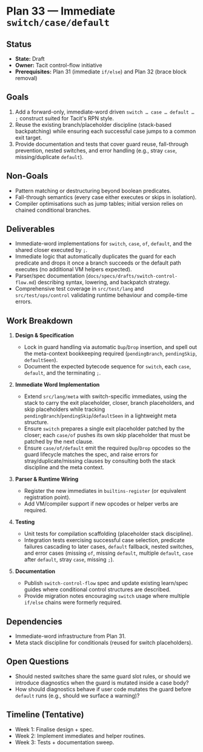 # Plan 33 — Immediate `switch/case/default`

## Status
- **State:** Draft
- **Owner:** Tacit control-flow initiative
- **Prerequisites:** Plan 31 (immediate `if/else`) and Plan 32 (brace block removal)

## Goals
1. Add a forward-only, immediate-word driven `switch … case … default … ;` construct suited for Tacit's RPN style.
2. Reuse the existing branch/placeholder discipline (stack-based backpatching) while ensuring each successful case jumps to a common exit target.
3. Provide documentation and tests that cover guard reuse, fall-through prevention, nested switches, and error handling (e.g., stray `case`, missing/duplicate `default`).

## Non-Goals
- Pattern matching or destructuring beyond boolean predicates.
- Fall-through semantics (every case either executes or skips in isolation).
- Compiler optimisations such as jump tables; initial version relies on chained conditional branches.

## Deliverables
- Immediate-word implementations for `switch`, `case`, `of`, `default`, and the shared closer executed by `;`.
- Immediate logic that automatically duplicates the guard for each predicate and drops it once a branch succeeds or the default path executes (no additional VM helpers expected).
- Parser/spec documentation (`docs/specs/drafts/switch-control-flow.md`) describing syntax, lowering, and backpatch strategy.
- Comprehensive test coverage in `src/test/lang` and `src/test/ops/control` validating runtime behaviour and compile-time errors.

## Work Breakdown
1. **Design & Specification**
   - Lock in guard handling via automatic `Dup`/`Drop` insertion, and spell out the meta-context bookkeeping required (`pendingBranch`, `pendingSkip`, `defaultSeen`).
   - Document the expected bytecode sequence for `switch`, each `case`, `default`, and the terminating `;`.

2. **Immediate Word Implementation**
   - Extend `src/lang/meta` with switch-specific immediates, using the stack to carry the exit placeholder, closer, branch placeholders, and skip placeholders while tracking `pendingBranch`/`pendingSkip`/`defaultSeen` in a lightweight meta structure.
   - Ensure `switch` prepares a single exit placeholder patched by the closer; each `case/of` pushes its own skip placeholder that must be patched by the next clause.
   - Ensure `case/of/default` emit the required `Dup`/`Drop` opcodes so the guard lifecycle matches the spec, and raise errors for stray/duplicate/missing clauses by consulting both the stack discipline and the meta context.

3. **Parser & Runtime Wiring**
   - Register the new immediates in `builtins-register` (or equivalent registration point).
   - Add VM/compiler support if new opcodes or helper verbs are required.

4. **Testing**
   - Unit tests for compilation scaffolding (placeholder stack discipline).
   - Integration tests exercising successful case selection, predicate failures cascading to later cases, `default` fallback, nested switches, and error cases (missing `of`, missing `default`, multiple `default`, `case` after `default`, stray `case`, missing `;`).

5. **Documentation**
   - Publish `switch-control-flow` spec and update existing learn/spec guides where conditional control structures are described.
   - Provide migration notes encouraging `switch` usage where multiple `if/else` chains were formerly required.

## Dependencies
- Immediate-word infrastructure from Plan 31.
- Meta stack discipline for conditionals (reused for switch placeholders).

## Open Questions
- Should nested switches share the same guard slot rules, or should we introduce diagnostics when the guard is mutated inside a case body?
- How should diagnostics behave if user code mutates the guard before `default` runs (e.g., should we surface a warning)?

## Timeline (Tentative)
- Week 1: Finalise design + spec.
- Week 2: Implement immediates and helper routines.
- Week 3: Tests + documentation sweep.
